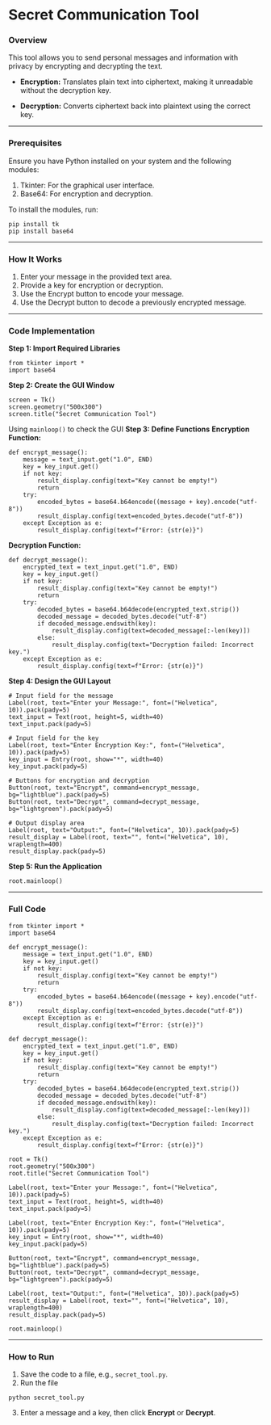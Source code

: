 # Secret Communication Tool
### Overview
This tool allows you to send personal messages and information with privacy by encrypting and decrypting the text.

* **Encryption:** Translates plain text into ciphertext, making it unreadable without the decryption key.

* **Decryption:** Converts ciphertext back into plaintext using the correct key.

---

### Prerequisites
Ensure you have Python installed on your system and the following modules:

1. Tkinter: For the graphical user interface.
2. Base64: For encryption and decryption.

To install the modules, run:

```
pip install tk
pip install base64
```

---

### How It Works
1. Enter your message in the provided text area.
2. Provide a key for encryption or decryption.
3. Use the Encrypt button to encode your message.
4. Use the Decrypt button to decode a previously encrypted message.

---

### Code Implementation
**Step 1: Import Required Libraries**
```
from tkinter import *
import base64
```
**Step 2: Create the GUI Window**
```
screen = Tk()
screen.geometry("500x300")
screen.title("Secret Communication Tool")
```
Using `mainloop()` to check the GUI
**Step 3: Define Functions**
**Encryption Function:**
```
def encrypt_message():
    message = text_input.get("1.0", END)
    key = key_input.get()
    if not key:
        result_display.config(text="Key cannot be empty!")
        return
    try:
        encoded_bytes = base64.b64encode((message + key).encode("utf-8"))
        result_display.config(text=encoded_bytes.decode("utf-8"))
    except Exception as e:
        result_display.config(text=f"Error: {str(e)}")
```
**Decryption Function:**
```
def decrypt_message():
    encrypted_text = text_input.get("1.0", END)
    key = key_input.get()
    if not key:
        result_display.config(text="Key cannot be empty!")
        return
    try:
        decoded_bytes = base64.b64decode(encrypted_text.strip())
        decoded_message = decoded_bytes.decode("utf-8")
        if decoded_message.endswith(key):
            result_display.config(text=decoded_message[:-len(key)])
        else:
            result_display.config(text="Decryption failed: Incorrect key.")
    except Exception as e:
        result_display.config(text=f"Error: {str(e)}")
```
**Step 4: Design the GUI Layout**
```
# Input field for the message
Label(root, text="Enter your Message:", font=("Helvetica", 10)).pack(pady=5)
text_input = Text(root, height=5, width=40)
text_input.pack(pady=5)

# Input field for the key
Label(root, text="Enter Encryption Key:", font=("Helvetica", 10)).pack(pady=5)
key_input = Entry(root, show="*", width=40)
key_input.pack(pady=5)

# Buttons for encryption and decryption
Button(root, text="Encrypt", command=encrypt_message, bg="lightblue").pack(pady=5)
Button(root, text="Decrypt", command=decrypt_message, bg="lightgreen").pack(pady=5)

# Output display area
Label(root, text="Output:", font=("Helvetica", 10)).pack(pady=5)
result_display = Label(root, text="", font=("Helvetica", 10), wraplength=400)
result_display.pack(pady=5)
```
**Step 5: Run the Application**
```
root.mainloop()
```

---

### Full Code
```
from tkinter import *
import base64

def encrypt_message():
    message = text_input.get("1.0", END)
    key = key_input.get()
    if not key:
        result_display.config(text="Key cannot be empty!")
        return
    try:
        encoded_bytes = base64.b64encode((message + key).encode("utf-8"))
        result_display.config(text=encoded_bytes.decode("utf-8"))
    except Exception as e:
        result_display.config(text=f"Error: {str(e)}")

def decrypt_message():
    encrypted_text = text_input.get("1.0", END)
    key = key_input.get()
    if not key:
        result_display.config(text="Key cannot be empty!")
        return
    try:
        decoded_bytes = base64.b64decode(encrypted_text.strip())
        decoded_message = decoded_bytes.decode("utf-8")
        if decoded_message.endswith(key):
            result_display.config(text=decoded_message[:-len(key)])
        else:
            result_display.config(text="Decryption failed: Incorrect key.")
    except Exception as e:
        result_display.config(text=f"Error: {str(e)}")

root = Tk()
root.geometry("500x300")
root.title("Secret Communication Tool")

Label(root, text="Enter your Message:", font=("Helvetica", 10)).pack(pady=5)
text_input = Text(root, height=5, width=40)
text_input.pack(pady=5)

Label(root, text="Enter Encryption Key:", font=("Helvetica", 10)).pack(pady=5)
key_input = Entry(root, show="*", width=40)
key_input.pack(pady=5)

Button(root, text="Encrypt", command=encrypt_message, bg="lightblue").pack(pady=5)
Button(root, text="Decrypt", command=decrypt_message, bg="lightgreen").pack(pady=5)

Label(root, text="Output:", font=("Helvetica", 10)).pack(pady=5)
result_display = Label(root, text="", font=("Helvetica", 10), wraplength=400)
result_display.pack(pady=5)

root.mainloop()
```

---

### How to Run
1. Save the code to a file, e.g., `secret_tool.py`.
2. Run the file
```
python secret_tool.py
```
3. Enter a message and a key, then click **Encrypt** or **Decrypt**.
